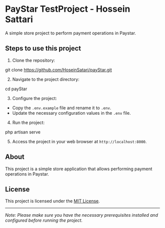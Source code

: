 # PayStar TestProject - Hossein Sattari

A simple store project to perform payment operations in Paystar.

## Steps to use this project

1. Clone the repository:

git clone https://github.com/HoseinSatari/payStar.git


2. Navigate to the project directory:

cd payStar


3. Configure the project:
- Copy the `.env.example` file and rename it to `.env`.
- Update the necessary configuration values in the `.env` file.

4. Run the project:

php artisan serve 


5. Access the project in your web browser at `http://localhost:8000`.

## About

This project is a simple store application that allows performing payment operations in Paystar.

## License

This project is licensed under the [MIT License](https://github.com/HoseinSatari/payStar/blob/main/LICENSE).

---
*Note: Please make sure you have the necessary prerequisites installed and configured before running the project.*
